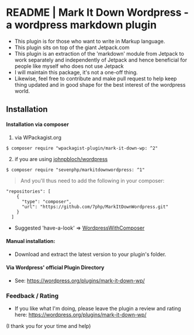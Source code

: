 # README | Mark It Down Wordpress - a wordpress markdown plugin

- This plugin is for those who want to write in Markup language.
- This plugin sits on top of the giant Jetpack.com
- This plugin is an extraction of the 'markdown' module from Jetpack to work separately and independently of Jetpack and hence beneficial for people like myself who does not use Jetpack
- I will maintain this package, it's not a one-off thing.
- Likewise, feel free to contribute and make pull request to help keep thing updated and in good shape for the best interest of the wordpress world.


## Installation

#### Installation via composer

1. via WPackagist.org

```
$ composer require "wpackagist-plugin/mark-it-down-wp: ^2"
```

2. if you are using [johnpbloch/wordpress](https://github.com/johnpbloch/wordpress)

```
$ composer require "sevenphp/markitdownwordpress: ^1"
```

> And you'll thus need to add the following in your composer:

```
"repositories": [
    {
      "type": "composer",
      "url": "https://github.com/7php/MarkItDownWordpress.git"
    }
  ]
```

- Suggested 'have-a-look' => [WordpressWithComposer](https://github.com/7php/wordpresswithcomposer)

#### Manual installation:

- Download and extract the latest version to your plugin's folder.


#### Via Wordpress' official Plugin Directory

- See: https://wordpress.org/plugins/mark-it-down-wp/



### Feedback / Rating

- If you like what I'm doing, please leave the plugin a review and rating here: https://wordpress.org/plugins/mark-it-down-wp/

(I thank you for your time and help)
